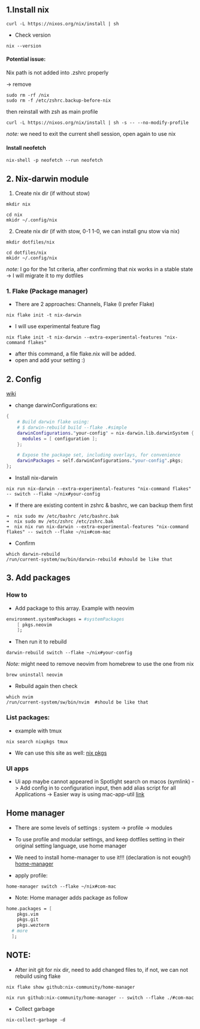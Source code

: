 ## 1.Install nix

```shell
curl -L https://nixos.org/nix/install | sh
```

- Check version

```shell
nix --version
```

#### Potential issue:

Nix path is not added into .zshrc properly

-> remove

```shell
sudo rm -rf /nix
sudo rm -f /etc/zshrc.backup-before-nix
```

then reinstall with zsh as main profile

```shell
curl -L https://nixos.org/nix/install | sh -s -- --no-modify-profile
```

_note:_ we need to exit the current shell session, open again to use nix

#### Install neofetch

```shell
nix-shell -p neofetch --run neofetch
```

## 2. Nix-darwin module

1. Create nix dir (if without stow)

```shell
mkdir nix
```

```shell
cd nix
mkidr ~/.config/nix
```

2. Create nix dir (if with stow, 0-1 1-0, we can install gnu stow via nix)

```shell
mkdir dotfiles/nix
```

```shell
cd dotfiles/nix
mkidr ~/.config/nix
```

_note:_ I go for the 1st criteria, after confirming that nix works in a stable state -> I will migrate it to my dotfiles

### 1. Flake (Package manager)

- There are 2 approaches: Channels, Flake
  (I prefer Flake)

```shell
nix flake init -t nix-darwin
```

- I will use experimental feature flag

```shell
nix flake init -t nix-darwin --extra-experimental-features "nix-command flakes"
```

- after this command, a file flake.nix will be added.
- open and add your setting :)

## 2. Config

[wiki](https://wiki.nixos.org/wiki/Flakes)

- change darwinConfigurations
  ex:

```nix
{
    # Build darwin flake using:
    # $ darwin-rebuild build --flake .#simple
    darwinConfigurations."your-config" = nix-darwin.lib.darwinSystem {
      modules = [ configuration ];
    };

    # Expose the package set, including overlays, for convenience
    darwinPackages = self.darwinConfigurations."your-config".pkgs;
};
```

- Install nix-darwin

```shell
nix run nix-darwin --extra-experimental-features "nix-command flakes" -- switch --flake ~/nix#your-config

```

- If there are existing content in zshrc & bashrc, we can backup them first

```shell
➜  nix sudo mv /etc/bashrc /etc/bashrc.bak
➜  nix sudo mv /etc/zshrc /etc/zshrc.bak
➜  nix nix run nix-darwin --extra-experimental-features "nix-command flakes" -- switch --flake ~/nix#com-mac
```

- Confirm

```
which darwin-rebuild
/run/current-system/sw/bin/darwin-rebuild #should be like that
```

## 3. Add packages

### How to

- Add package to this array. Example with neovim

```nix
environment.systemPackages = #systemPackages
    [ pkgs.neovim
    ];
```

- Then run it to rebuild

```shell
darwin-rebuild switch --flake ~/nix#your-config
```

_Note:_ might need to remove neovim from homebrew to use the one from nix

```shell
brew uninstall neovim
```

- Rebuild again then check

```shell
which nvim
/run/current-system/sw/bin/nvim  #should be like that
```

### List packages:

- example with tmux

```shell
nix search nixpkgs tmux
```

- We can use this site as well:
  [nix pkgs](https://search.nixos.org/packages)

### UI apps

- Ui app maybe cannot appeared in Spotlight search on macos (symlink)
  -> Add config in to configuration input, then add alias script for all Applications
  -> Easier way is using mac-app-util
  [link](https://github.com/hraban/mac-app-util)

## Home manager

- There are some levels of settings : system -> profile -> modules
- To use profile and modular settings, and keep dotfiles setting in their original setting language, use home manager
- We need to install home-manager to use it!!! (declaration is not eough!)
  [home-manager](https://nix-community.github.io/home-manager/)

- apply profile:

```shell
home-manager switch --flake ~/nix#com-mac
```

- Note: Home manager adds package as follow

```nix
home.packages = [
    pkgs.vim
    pkgs.git
    pkgs.wezterm
  # more
  ];
```

## NOTE:

- After init git for nix dir, need to add changed files to, if not, we can not rebuild using flake

```shell
nix flake show github:nix-community/home-manager
```

```shell
nix run github:nix-community/home-manager -- switch --flake ./#com-mac
```

- Collect garbage

```shell
nix-collect-garbage -d
```
